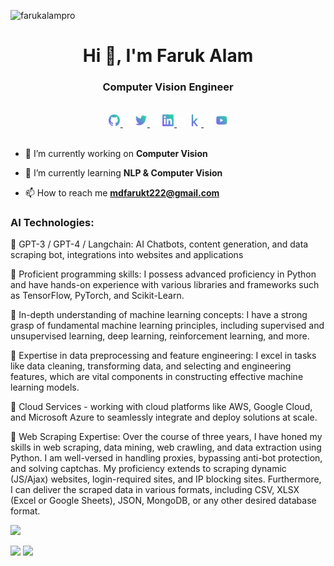<p align="left"> <img src="https://komarev.com/ghpvc/?username=farukalampro&label=Profile%20views&color=0e75b6&style=flat" alt="farukalampro" /> </p>

<h1 align="center">Hi 👋, I'm Faruk Alam</h1>
<h3 align="center"> Computer Vision Engineer </h3>

<br/>

<div align="center">
    <a href="https://github.com/farukalamai">
        <img src="icons/github.png" width="4%"/>
    </a>
    <img src="icons/transparent.png" width="3%"/>
    <a href="https://twitter.com/farukalamai">
        <img src="icons/twitter.png" width="4%"/>
    </a>
    <img src="icons/transparent.png" width="3%"/>
    <a href="https://linkedin.com/in/farukalamai">
        <img src="icons/linkedin.png" width="4%"/>
    </a>
    <img src="icons/transparent.png" width="3%"/>
    <a href="https://kaggle.com/farukalam">
        <img src="icons/kaggle.png" width="4%"/>
    </a>
    <img src="icons/transparent.png" width="3%"/>
    <a href="https://youtube.com/@farukalamai">
        <img src="icons/youtube.png" width="4%" />
    </a>
</div>

<br/>


- 🔭 I’m currently working on **Computer Vision**

- 🌱 I’m currently learning **NLP & Computer Vision**

- 📫 How to reach me **mdfarukt222@gmail.com**

### AI Technologies:

🚀 GPT-3 / GPT-4 / Langchain: AI Chatbots, content generation, and data scraping bot, integrations into websites and applications

🚀 Proficient programming skills: I possess advanced proficiency in Python and have hands-on experience with various libraries and frameworks such as TensorFlow, PyTorch, and Scikit-Learn.

🚀 In-depth understanding of machine learning concepts: I have a strong grasp of fundamental machine learning principles, including supervised and unsupervised learning, deep learning, reinforcement learning, and more.

🚀 Expertise in data preprocessing and feature engineering: I excel in tasks like data cleaning, transforming data, and selecting and engineering features, which are vital components in constructing effective machine learning models.

🚀 Cloud Services - working with cloud platforms like AWS, Google Cloud, and Microsoft Azure to seamlessly integrate and deploy solutions at scale.



🚀 Web Scraping Expertise:
Over the course of three years, I have honed my skills in web scraping, data mining, web crawling, and data extraction using Python. I am well-versed in handling proxies, bypassing anti-bot protection, and solving captchas. My proficiency extends to scraping dynamic (JS/Ajax) websites, login-required sites, and IP blocking sites. Furthermore, I can deliver the scraped data in various formats, including CSV, XLSX (Excel or Google Sheets), JSON, MongoDB, or any other desired database format.


![](http://github-profile-summary-cards.vercel.app/api/cards/profile-details?username=farukalamai&theme=react)

![](http://github-profile-summary-cards.vercel.app/api/cards/stats?username=farukalamai&theme=react)      ![](http://github-profile-summary-cards.vercel.app/api/cards/repos-per-language?username=farukalamai&theme=react)

